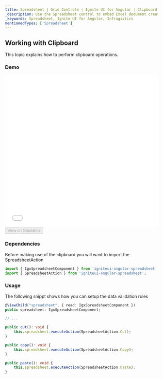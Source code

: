 ```yaml
---
title: Spreadsheet | Grid Controls | Ignite UI for Angular | Clipboard | Infragistics |
_description: Use the Spreadsheet control to embed Excel document creation and editing experiences right into your application.
_keywords: Spreadsheet, Ignite UI for Angular, Infragistics
mentionedTypes: ['Spreadsheet']
---
```


## Working with Clipboard

This topic explains how to perform clipboard operations.

### Demo

<div class="sample-container loading" style="height: 500px">
    <iframe id="spreadsheet-clipboard-sample-iframe" src='{environment:dvDemosBaseUrl}/spreadsheet/spreadsheet-clipboard' width="100%" height="100%" seamless frameBorder="0" onload="onSampleIframeContentLoaded(this);"></iframe>
</div>
<div>
    <button data-localize="stackblitz" disabled class="stackblitz-btn"   data-iframe-id="spreadsheet-clipboard-sample-iframe" data-demos-base-url="{environment:dvDemosBaseUrl}">View on StackBlitz
    </button>
</div>

<div class="divider--half"></div>

### Dependencies

Before making use of the clipboard you will want to import the SpreadsheetAction

```ts
import { IgxSpreadsheetComponent } from 'igniteui-angular-spreadsheet';
import { SpreadsheetAction } from 'igniteui-angular-spreadsheet';
```

<div class="divider--half"></div>

### Usage

The following snippt shows how you can setup the data validation rules

```ts
@ViewChild("spreadsheet", { read: IgxSpreadsheetComponent })
public spreadsheet: IgxSpreadsheetComponent;

// ...

public cut(): void {
    this.spreadsheet.executeAction(SpreadsheetAction.Cut);
}

public copy(): void {
    this.spreadsheet.executeAction(SpreadsheetAction.Copy);
}

public paste(): void {
    this.spreadsheet.executeAction(SpreadsheetAction.Paste);
}
```
